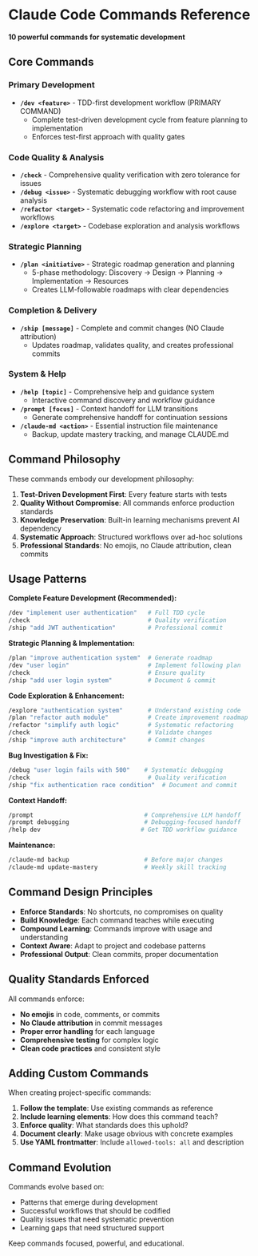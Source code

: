# Claude Code Commands Reference

**10 powerful commands for systematic development**

## Core Commands

### **Primary Development**
- **`/dev <feature>`** - TDD-first development workflow (PRIMARY COMMAND)
  - Complete test-driven development cycle from feature planning to implementation
  - Enforces test-first approach with quality gates

### **Code Quality & Analysis**
- **`/check`** - Comprehensive quality verification with zero tolerance for issues
- **`/debug <issue>`** - Systematic debugging workflow with root cause analysis
- **`/refactor <target>`** - Systematic code refactoring and improvement workflows
- **`/explore <target>`** - Codebase exploration and analysis workflows

### **Strategic Planning**
- **`/plan <initiative>`** - Strategic roadmap generation and planning
  - 5-phase methodology: Discovery → Design → Planning → Implementation → Resources
  - Creates LLM-followable roadmaps with clear dependencies

### **Completion & Delivery**
- **`/ship [message]`** - Complete and commit changes (NO Claude attribution)
  - Updates roadmap, validates quality, and creates professional commits

### **System & Help**
- **`/help [topic]`** - Comprehensive help and guidance system
  - Interactive command discovery and workflow guidance
- **`/prompt [focus]`** - Context handoff for LLM transitions
  - Generate comprehensive handoff for continuation sessions
- **`/claude-md <action>`** - Essential instruction file maintenance
  - Backup, update mastery tracking, and manage CLAUDE.md

## Command Philosophy

These commands embody our development philosophy:

1. **Test-Driven Development First**: Every feature starts with tests
2. **Quality Without Compromise**: All commands enforce production standards
3. **Knowledge Preservation**: Built-in learning mechanisms prevent AI dependency
4. **Systematic Approach**: Structured workflows over ad-hoc solutions
5. **Professional Standards**: No emojis, no Claude attribution, clean commits

## Usage Patterns

**Complete Feature Development (Recommended):**
```bash
/dev "implement user authentication"   # Full TDD cycle
/check                                 # Quality verification  
/ship "add JWT authentication"         # Professional commit
```

**Strategic Planning & Implementation:**
```bash
/plan "improve authentication system"  # Generate roadmap
/dev "user login"                      # Implement following plan
/check                                 # Ensure quality
/ship "add user login system"          # Document & commit
```

**Code Exploration & Enhancement:**
```bash
/explore "authentication system"       # Understand existing code
/plan "refactor auth module"           # Create improvement roadmap
/refactor "simplify auth logic"        # Systematic refactoring
/check                                 # Validate changes
/ship "improve auth architecture"      # Commit changes
```

**Bug Investigation & Fix:**
```bash
/debug "user login fails with 500"    # Systematic debugging
/check                                 # Quality verification
/ship "fix authentication race condition"  # Document and commit
```

**Context Handoff:**
```bash
/prompt                               # Comprehensive LLM handoff
/prompt debugging                     # Debugging-focused handoff
/help dev                            # Get TDD workflow guidance
```

**Maintenance:**
```bash
/claude-md backup                     # Before major changes
/claude-md update-mastery             # Weekly skill tracking
```

## Command Design Principles

- **Enforce Standards**: No shortcuts, no compromises on quality
- **Build Knowledge**: Each command teaches while executing
- **Compound Learning**: Commands improve with usage and understanding
- **Context Aware**: Adapt to project and codebase patterns
- **Professional Output**: Clean commits, proper documentation

## Quality Standards Enforced

All commands enforce:
- **No emojis** in code, comments, or commits
- **No Claude attribution** in commit messages
- **Proper error handling** for each language
- **Comprehensive testing** for complex logic
- **Clean code practices** and consistent style

## Adding Custom Commands

When creating project-specific commands:

1. **Follow the template**: Use existing commands as reference
2. **Include learning elements**: How does this command teach?
3. **Enforce quality**: What standards does this uphold?
4. **Document clearly**: Make usage obvious with concrete examples
5. **Use YAML frontmatter**: Include `allowed-tools: all` and description

## Command Evolution

Commands evolve based on:
- Patterns that emerge during development
- Successful workflows that should be codified
- Quality issues that need systematic prevention
- Learning gaps that need structured support

Keep commands focused, powerful, and educational.